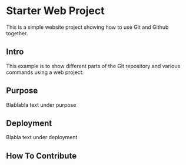 # Starter Web Project

This is a simple website project showing how to use Git and Github together.

## Intro

This example is to show different parts of the Git repository and various commands using a web project.

## Purpose

Blablabla text under purpose

## Deployment

Blabla text under deployment

## How To Contribute